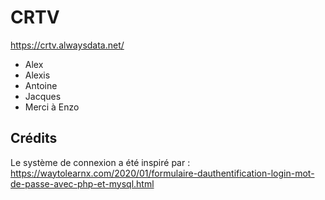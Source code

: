 # CRTV
https://crtv.alwaysdata.net/

- Alex
- Alexis
- Antoine
- Jacques
- Merci à Enzo

## Crédits
Le système de connexion a été inspiré par :
https://waytolearnx.com/2020/01/formulaire-dauthentification-login-mot-de-passe-avec-php-et-mysql.html

